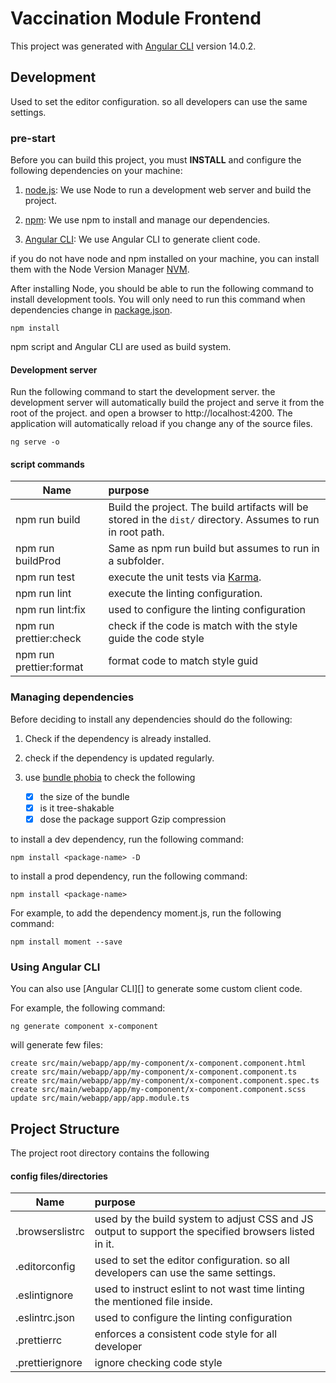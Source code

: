 # Vaccination Module Frontend

This project was generated with [Angular CLI](https://github.com/angular/angular-cli) version 14.0.2.

## Development

Used to set the editor configuration. so all developers can use the same settings.

### pre-start

Before you can build this project, you must **INSTALL** and configure the following dependencies on your machine:

1. [node.js](https://nodejs.org/en/): We use Node to run a development web server and build the project.

2. [npm](https://www.npmjs.com/): We use npm to install and manage our dependencies.

3. [Angular CLI](https://cli.angular.io/): We use Angular CLI to generate client code.

if you do not have node and npm installed on your machine, you can install them with the Node Version Manager [NVM](https://github.com/nvm-sh/nvm#install--update-script).

After installing Node, you should be able to run the following command to install development tools.
You will only need to run this command when dependencies change in [package.json](package.json).

```
npm install
```

npm script and Angular CLI are used as build system.

#### Development server

Run the following command to start the development server. the development server will automatically build the project and serve it from the root of the project.
and open a browser to http://localhost:4200. The application will automatically reload if you change any of the source files.

```
ng serve -o
```

#### script commands

| Name                    | purpose                                                                         |
| ----------------------- | :------------------------------------------------------------------------------ |
| npm run build           | Build the project. The build artifacts will be stored in the `dist/` directory. Assumes to run in root path. |
| npm run buildProd       | Same as npm run build but assumes to run in a subfolder.                        |
| npm run test            | execute the unit tests via [Karma](https://karma-runner.github.io).             |
| npm run lint            | execute the linting configuration.                                              |
| npm run lint:fix        | used to configure the linting configuration                                     |
| npm run prettier:check  | check if the code is match with the style guide the code style                  |
| npm run prettier:format | format code to match style guid                                                 |

### Managing dependencies

Before deciding to install any dependencies should do the following:

1. Check if the dependency is already installed.
2. check if the dependency is updated regularly.
3. use [bundle phobia](https://bundlephobia.com/) to check the following

   - [x] the size of the bundle
   - [x] is it tree-shakable
   - [x] dose the package support Gzip compression

to install a dev dependency, run the following command:

```
npm install <package-name> -D
```

to install a prod dependency, run the following command:

```
npm install <package-name>
```

For example, to add the dependency moment.js, run the following command:

```
npm install moment --save
```

### Using Angular CLI

You can also use [Angular CLI][] to generate some custom client code.

For example, the following command:

```
ng generate component x-component
```

will generate few files:

```
create src/main/webapp/app/my-component/x-component.component.html
create src/main/webapp/app/my-component/x-component.component.ts
create src/main/webapp/app/my-component/x-component.component.spec.ts
create src/main/webapp/app/my-component/x-component.component.scss
update src/main/webapp/app/app.module.ts
```

## Project Structure

The project root directory contains the following

#### config files/directories

| Name            | purpose                                                                                              |
| --------------- | :--------------------------------------------------------------------------------------------------- |
| .browserslistrc | used by the build system to adjust CSS and JS output to support the specified browsers listed in it. |
| .editorconfig   | used to set the editor configuration. so all developers can use the same settings.                   |
| .eslintignore   | used to instruct eslint to not wast time linting the mentioned file inside.                          |
| .eslintrc.json  | used to configure the linting configuration                                                          |
| .prettierrc     | enforces a consistent code style for all developer                                                   |
| .prettierignore | ignore checking code style                                                                           |                                                                           |
